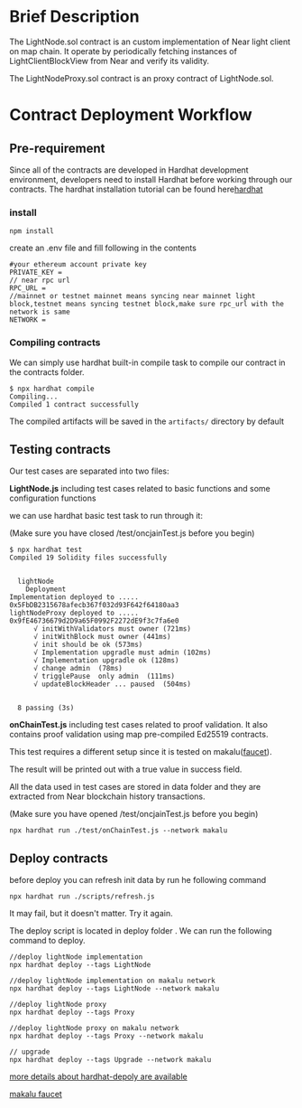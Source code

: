 # Brief Description

The LightNode.sol contract is an custom implementation of Near light client on map chain. It operate by periodically fetching instances of LightClientBlockView from Near and verify its validity.

The LightNodeProxy.sol contract is an proxy contract of LightNode.sol.

# Contract Deployment Workflow

## Pre-requirement

Since all of the contracts are developed in Hardhat development environment, developers need to install Hardhat before working through our contracts. The hardhat installation tutorial can be found here[hardhat](https://hardhat.org/hardhat-runner/docs/getting-started#installation)

### install

```
npm install
```

create an .env file and fill following in the contents

```
#your ethereum account private key
PRIVATE_KEY = 
// near rpc url
RPC_URL = 
//mainnet or testnet mainnet means syncing near mainnet light block,testnet means syncing testnet block,make sure rpc_url with the network is same
NETWORK = 
```

### Compiling contracts

We can simply use hardhat built-in compile task to compile our contract in the contracts folder.

```
$ npx hardhat compile
Compiling...
Compiled 1 contract successfully
```

The compiled artifacts will be saved in the `artifacts/` directory by default

## Testing contracts

Our test cases are separated into two files:

**LightNode.js** including test cases related to basic functions and some configuration functions

we can use hardhat basic test task to run through it:

(Make sure you have closed /test/oncjainTest.js before you begin)

```
$ npx hardhat test
Compiled 19 Solidity files successfully


  lightNode
    Deployment
Implementation deployed to ..... 0x5FbDB2315678afecb367f032d93F642f64180aa3
lightNodeProxy deployed to ..... 0x9fE46736679d2D9a65F0992F2272dE9f3c7fa6e0
      √ initWithValidators must owner (721ms)
      √ initWithBlock must owner (441ms)
      √ init should be ok (573ms)
      √ Implementation upgradle must admin (102ms)
      √ Implementation upgradle ok (128ms)
      √ change admin  (78ms)
      √ trigglePause  only admin  (111ms)
      √ updateBlockHeader ... paused  (504ms)


  8 passing (3s)

```

**onChainTest.js** including test cases related to proof validation. It also contains proof validation using map pre-compiled Ed25519 contracts.

This test requires a different setup since it is tested on makalu([faucet](https://faucet.maplabs.io/)).

The result will be printed out with a true value in success field.

All the data used in test cases are stored in data folder and they are extracted from Near blockchain history transactions.

(Make sure you have opened /test/oncjainTest.js before you begin)

```
npx hardhat run ./test/onChainTest.js --network makalu
```

## Deploy contracts

before deploy you can refresh init data by run he following command

```
npx hardhat run ./scripts/refresh.js
```

It may fail, but it doesn't matter. Try it again.

The deploy script is located in deploy folder . We can run the following command to deploy.

```
//deploy lightNode implementation
npx hardhat deploy --tags LightNode

//deploy lightNode implementation on makalu network
npx hardhat deploy --tags LightNode --network makalu

//deploy lightNode proxy 
npx hardhat deploy --tags Proxy

//deploy lightNode proxy on makalu network
npx hardhat deploy --tags Proxy --network makalu

// upgrade 
npx hardhat deploy --tags Upgrade --network makalu
```

[more details about hardhat-depoly are available](https://github.com/wighawag/hardhat-deploy)

[makalu faucet ](https://faucet.maplabs.io/)
